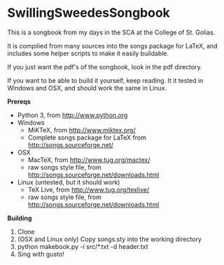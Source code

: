 # SwillingSweedesSongbook

This is a songbook from my days in the SCA at the College of St. Golias.

It is compilied from many sources into the songs package for LaTeX, and includes some helper scripts to make it easily buildable.

If you just want the pdf's of the songbook, look in the pdf directory.

If you want to be able to build it yourself, keep reading. It it tested in Windows and OSX, and should work the same in Linux.

**Prereqs**

* Python 3, from http://www.python.org
* Windows 
   * MiKTeX, from http://www.miktex.org/
   * Complete songs package for LaTeX from http://songs.sourceforge.net/
* OSX 
   * MacTeX, from http://www.tug.org/mactex/
   * raw songs style file, from http://songs.sourceforge.net/downloads.html
* Linux (untested, but it should work)
   * TeX Live, from http://www.tug.org/texlive/
   * raw songs style file, from http://songs.sourceforge.net/downloads.html
    
**Building**

1. Clone
2. (OSX and Linux only) Copy songs.sty into the working directory
3. python makebook.py -i src/*.txt -d header.txt
4. Sing with gusto!
